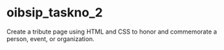# oibsip_taskno_2
Create a tribute page using HTML and CSS to honor and commemorate a person, event, or organization.
